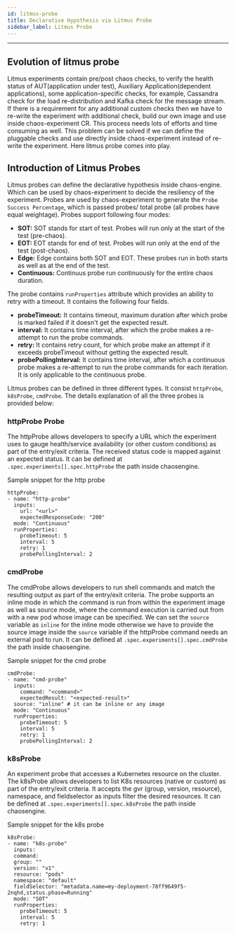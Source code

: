 ```yaml
---
id: litmus-probe
title: Declarative Hypothesis via Litmus Probe
sidebar_label: Litmus Probe
---
```

------

## Evolution of litmus probe

Litmus experiments contain pre/post chaos checks, to verify the health status of AUT(application under test), Auxiliary Application(dependent applications), some application-specific checks, for example, Cassandra check for the load re-distribution and Kafka check for the message stream. 
If there is a requirement for any additional custom checks then we have to re-write the experiment with additional check, build our own image and use inside chaos-experiment CR. This process needs lots of efforts and time consuming as well. This problem can be solved if we can define the pluggable checks and use directly inside chaos-experiment instead of re-write the experiment. Here litmus probe comes into play.

## Introduction of Litmus Probes

Litmus probes can define the declarative hypothesis inside chaos-engine. Which can be used by chaos-experiment to decide the resiliency of the experiment. Probes are used by chaos-experiment to generate the `Probe Success Percentage`, which is passed probes/ total probe (all probes have equal weightage). Probes support following four modes:

- <b>SOT:</b> SOT stands for start of test. Probes will run only at the start of the test (pre-chaos).
- <b>EOT:</b> EOT stands for end of test. Probes will run only at the end of the test (post-chaos).
- <b>Edge:</b> Edge contains both SOT and EOT. These probes run in both starts as well as at the end of the test.
- <b>Continuous:</b> Continuus probe run continuously for the entire chaos duration.

The probe contains `runProperties` attribute which provides an ability to retry with a timeout. It contains the following four fields.
- <b>probeTimeout:</b> It contains timeout, maximum duration after which probe is marked failed if it doesn't get the expected result.
- <b>interval:</b> It contains time interval, after which the probe makes a re-attempt to run the probe commands.
- <b>retry:</b> It contains retry count, for which probe make an attempt if it exceeds probeTimeout without getting the expected result.
- <b>probePollingInterval:</b> It contains time interval, after which a continuous probe makes a re-attempt to run the probe commands for each iteration. It is only applicable to the continuous probe.

Litmus probes can be defined in three different types. It consist `httpProbe`, `k8sProbe`, `cmdProbe`. The details explanation of all the three probes is provided below:

### httpProbe Probe

The httpProbe allows developers to specify a URL which the experiment uses to gauge health/service availability (or other custom conditions) as part of the entry/exit criteria. The received status code is mapped against an expected status. It can be defined at `.spec.experiments[].spec.httpProbe` the path inside chaosengine.

Sample snippet for the http probe

```
httpProbe:
- name: "http-probe"
  inputs:
    url: "<url>"
    expectedResponseCode: "200"
  mode: "Continuous"
  runProperties:
    probeTimeout: 5
    interval: 5
    retry: 1
    probePollingInterval: 2

```

### cmdProbe

The cmdProbe allows developers to run shell commands and match the resulting output as part of the entry/exit criteria. The probe supports an inline mode in which the command is run from within the experiment image as well as source mode, where the command execution is carried out from with a new pod whose image can be specified. We can set the `source` variable as `inline` for the inline mode otherwise we have to provide the source image inside the `source` variable if the httpProbe command needs an external pod to run. It can be defined at `.spec.experiments[].spec.cmdProbe` the path inside chaosengine.

Sample snippet for the cmd probe

```
cmdProbe:
- name: "cmd-probe"
  inputs:
    command: "<command>"
    expectedResult: "<expected-result>"
  source: "inline" # it can be inline or any image
  mode: "Continuous"
  runProperties:
    probeTimeout: 5
    interval: 5
    retry: 1
    probePollingInterval: 2

```

### k8sProbe

An experiment probe that accesses a Kubernetes resource on the cluster. The k8sProbe allows developers to list K8s resources (native or custom) as part of the entry/exit criteria. It accepts the gvr (group, version, resource), namespace, and fieldselector as inputs filter the desired resources. It can be defined at `.spec.experiments[].spec.k8sProbe` the path inside chaosengine.

Sample snippet for the k8s probe

```
k8sProbe:
- name: "k8s-probe"
  inputs:
  command:
  group: ""
  version: "v1"
  resource: "pods"
  namespace: "default"
  fieldSelector: "metadata.name=my-deployment-78ff9649f5-2nqhd,status.phase=Running"
  mode: "SOT"
  runProperties:
    probeTimeout: 5
    interval: 5
    retry: 1
```